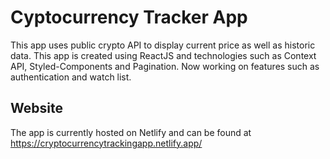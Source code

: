 # Cyptocurrency Tracker App

This app uses public crypto API to display current price as well as historic data.
This app is created using ReactJS and technologies such as Context API, Styled-Components and Pagination. Now working on features such as authentication and watch list.

## Website

The app is currently hosted on Netlify and can be found at https://cryptocurrencytrackingapp.netlify.app/
